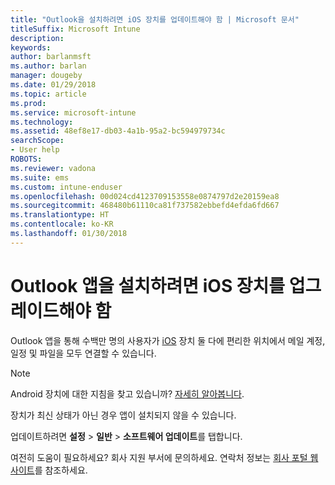 ```yaml
---
title: "Outlook을 설치하려면 iOS 장치를 업데이트해야 함 | Microsoft 문서"
titleSuffix: Microsoft Intune
description: 
keywords: 
author: barlanmsft
ms.author: barlan
manager: dougeby
ms.date: 01/29/2018
ms.topic: article
ms.prod: 
ms.service: microsoft-intune
ms.technology: 
ms.assetid: 48ef8e17-db03-4a1b-95a2-bc594979734c
searchScope:
- User help
ROBOTS: 
ms.reviewer: vadona
ms.suite: ems
ms.custom: intune-enduser
ms.openlocfilehash: 00d024cd4123709153558e0874797d2e20159ea8
ms.sourcegitcommit: 468480b61110ca81f737582ebbefd4efda6fd667
ms.translationtype: HT
ms.contentlocale: ko-KR
ms.lasthandoff: 01/30/2018
---
```

# <a name="you-need-to-update-your-ios-device-to-install-the-outlook-app"></a>Outlook 앱을 설치하려면 iOS 장치를 업그레이드해야 함

Outlook 앱을 통해 수백만 명의 사용자가 [iOS](https://itunes.apple.com/app/microsoft-outlook-email-calendar/id951937596) 장치 둘 다에 편리한 위치에서 메일 계정, 일정 및 파일을 모두 연결할 수 있습니다.

>[!NOTE]
> Android 장치에 대한 지침을 찾고 있습니까? [자세히 알아봅니다](update-device-outlook-android.md).

장치가 최신 상태가 아닌 경우 앱이 설치되지 않을 수 있습니다. 

업데이트하려면 **설정** > **일반** > **소프트웨어 업데이트**를 탭합니다.

여전히 도움이 필요하세요? 회사 지원 부서에 문의하세요. 연락처 정보는 [회사 포털 웹 사이트](https://portal.manage.microsoft.com#HelpDeskDialog)를 참조하세요.
